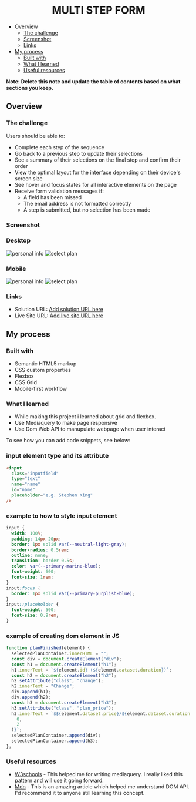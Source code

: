 <h1 align="center">MULTI STEP FORM</h1>

- [Overview](#overview)
  - [The challenge](#the-challenge)
  - [Screenshot](#screenshot)
  - [Links](#links)
- [My process](#my-process)
  - [Built with](#built-with)
  - [What I learned](#what-i-learned)
  - [Useful resources](#useful-resources)

**Note: Delete this note and update the table of contents based on what sections you keep.**

## Overview

### The challenge

Users should be able to:

- Complete each step of the sequence
- Go back to a previous step to update their selections
- See a summary of their selections on the final step and confirm their order
- View the optimal layout for the interface depending on their device's screen size
- See hover and focus states for all interactive elements on the page
- Receive form validation messages if:
  - A field has been missed
  - The email address is not formatted correctly
  - A step is submitted, but no selection has been made

### Screenshot

### Desktop

![personal info](image.png)
![select plan](image-1.png)

### Mobile

![personal info](image-2.png)
![select plan](image-3.png)

### Links

- Solution URL: [Add solution URL here](https://your-solution-url.com)
- Live Site URL: [Add live site URL here](https://your-live-site-url.com)

## My process

### Built with

- Semantic HTML5 markup
- CSS custom properties
- Flexbox
- CSS Grid
- Mobile-first workflow

### What I learned

- While making this project i learned about grid and flexbox.
- Use Mediaquery to make page responsive
- Use Dom Web API to manupulate webpage when user interact

To see how you can add code snippets, see below:

### input element type and its attribute

```html
<input
  class="inputfield"
  type="text"
  name="name"
  id="name"
  placeholder="e.g. Stephen King"
/>
```

### example to how to style input element

```css
input {
  width: 100%;
  padding: 14px 20px;
  border: 1px solid var(--neutral-light-gray);
  border-radius: 0.5rem;
  outline: none;
  transition: border 0.5s;
  color: var(--primary-marine-blue);
  font-weight: 600;
  font-size: 1rem;
}
input:focus {
  border: 1px solid var(--primary-purplish-blue);
}
input::placeholder {
  font-weight: 500;
  font-size: 0.9rem;
}
```

### example of creating dom element in JS

```js
function planFinished(element) {
  selectedPlanContainer.innerHTML = "";
  const div = document.createElement("div");
  const h1 = document.createElement("h1");
  h1.innerText = `${element.id} (${element.dataset.duration})`;
  const h2 = document.createElement("h2");
  h2.setAttribute("class", "change");
  h2.innerText = "Change";
  div.append(h1);
  div.append(h2);
  const h3 = document.createElement("h3");
  h3.setAttribute("class", "plan_price");
  h3.innerText = `$${element.dataset.price}/${element.dataset.duration.slice(
    0,
    2
  )}`;
  selectedPlanContainer.append(div);
  selectedPlanContainer.append(h3);
};
```

### Useful resources

- [W3schools](https://www.w3schools.com/cssref/css3_pr_mediaquery.php) - This helped me for writing mediaquery. I really liked this pattern and will use it going forward.
- [Mdn](https://developer.mozilla.org/en-US/docs/Glossary/DOM) - This is an amazing article which helped me understand DOM API. I'd recommend it to anyone still learning this concept.
